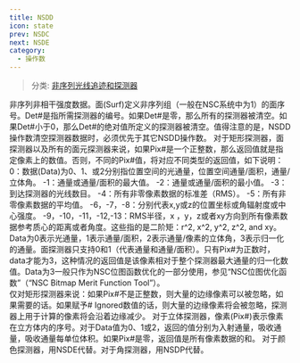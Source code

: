 ```yaml
---
title: NSDD
icon: state
prev: NSDC
next: NSDE
category:
  - 操作数
---
```


> 分类: [非序列光线追迹和探测器](/hb/operands/131/891/  "Zemax 操作数 非序列光线追迹和探测器")

非序列非相干强度数据。面(Surf)定义非序列组（一般在NSC系统中为1）的面序号。Det#是指所需探测器的编号。如果Det#是零，那么所有的探测器被清空。如果Det#小于0，那么Det#的绝对值所定义的探测器被清空。值得注意的是，NSDD操作数清空探测器数据时，必须优先于其它NSDD操作数。 
对于矩形探测器，面探测器以及所有的面元探测器来说，如果Pix#是一个正整数，那么返回值就是指定像素上的数值。否则，不同的Pix#值，将对应不同类型的返回值，如下说明： 
 0：数据(Data)为0、1、或2分别指位置空间的光通量，位置空间通量/面积，通量/立体角。 
-1：通量或通量/面积的最大值。 
-2：通量或通量/面积的最小值。 
-3：到达探测器的光线数目。 
-4：所有非零像素数据的标准差（RMS）。 
-5：所有非零像素数据的平均值。 
-6，-7，-8：分别代表x,y或z的位置坐标或角辐射度或中心强度。 
-9，-10，-11，-12,-13：RMS半径，x ，y，z或者xy方向到所有像素数据参考质心的距离或者角度。这些指的是二阶矩：r^2, x^2, y^2, z^2, and xy。 
Data为0表示光通量，1表示通量/面积，2表示通量/像素的立体角，3表示归一化的通量。面探测器只支持0和1（代表通量和通量/面积）。只有Pix#为正数时，data才能为3，这种情况的返回值是该像素相对于整个探测器最大通量的归一化数值。Data为3一般只作为NSC位图函数优化的一部分使用，参见“NSC位图优化函数”（“NSC Bitmap Merit Function Tool”）。  
仅对矩形探测器来说：如果Pix#不是正整数，则大量的边缘像素可以被忽略，如果需要的话。如果赋予# Ignored数值的话，则大量的边缘像素将会被忽略，探测器上用于计算的像素将会沿着边缘减少。 
对于立体探测器，像素(Pix#)表示像素在立方体内的序号。对于Data值为0、1或2，返回的值分别为入射通量，吸收通量，吸收通量每单位体积。如果Pix#是零，返回值是所有像素数据的和。 
对于颜色探测器，用NSDE代替。对于角探测器，用NSDP代替。